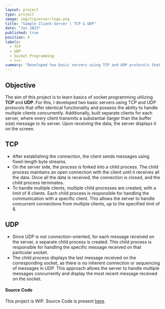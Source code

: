 ```yaml
---
layout: project
type: project
image: img/tcpserver/logo.png
title: "Simple Client-Server | TCP & UDP"
date: "Jun 2023"
published: true
position: 4
labels:
  - TCP
  - UDP
  - Socket Programming
  - C++
summary: "Developed two basic servers using TCP and UDP protocols that offer identical functionality and possess the ability to handle multiple clients concurrently. Additionally, built separate clients for each server, where every client transmits a substantial (larger than the buffer size) message to its server. Upon receiving the data, the server displays it on the screen."
---
```


## Objective

The aim of this project is to learn basics of socket programming utilizing **TCP** and **UDP**. For this, I developed two basic servers using TCP and UDP protocols that offer identical functionality and possess the ability to handle multiple clients concurrently. Additionally, built separate clients for each server, where every client transmits a substantial (larger than the buffer size) message to its server. Upon receiving the data, the server displays it on the screen.

## TCP

* After establishing the connection, the client sends messages using fixed-length byte streams.
* On the server side, the process is forked into a child process. The child process maintains an open connection with the client until it receives all the data. Once all the data is received, the connection is closed, and the child process terminates.
* To handle multiple clients, multiple child processes are created, with a limit of 8 clients. Each child process is responsible for handling the communication with a specific client. This allows the server to handle concurrent connections from multiple clients, up to the specified limit of 8.

## UDP

* Since UDP is not connection-oriented, for each message received on the server, a separate child process is created. This child process is responsible for handling the specific message received on that particular socket. 
* The child process displays the last message received on the corresponding socket, as there is no inherent connection or sequencing of messages in UDP. This approach allows the server to handle multiple messages concurrently and display the most recent message received on the socket.

#### Source Code

This project is WIP. Source Code is present [here](https://github.com/pallavi-garg/filetransfer).
